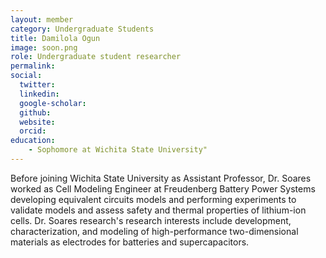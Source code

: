 ```yaml
---
layout: member
category: Undergraduate Students
title: Damilola Ogun
image: soon.png
role: Undergraduate student researcher
permalink: 
social:
  twitter:
  linkedin: 
  google-scholar: 
  github:
  website:
  orcid:
education:
    - Sophomore at Wichita State University"
---
```


Before joining Wichita State University as Assistant Professor, Dr. Soares worked as Cell Modeling Engineer at Freudenberg Battery Power Systems developing equivalent circuits models and performing experiments to validate models and assess safety and thermal properties of lithium-ion cells. Dr. Soares research's research interests include development, characterization, and modeling of high-performance two-dimensional materials as electrodes for batteries and supercapacitors.
